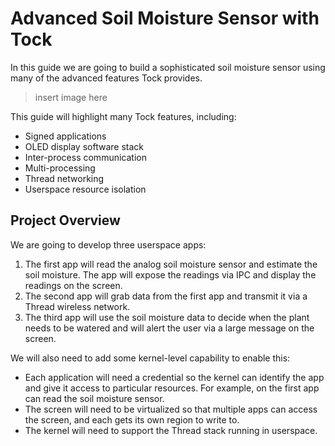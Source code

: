 # Advanced Soil Moisture Sensor with Tock

In this guide we are going to build a sophisticated soil moisture sensor using
many of the advanced features Tock provides.

> insert image here

This guide will highlight many Tock features, including:

- Signed applications
- OLED display software stack
- Inter-process communication
- Multi-processing
- Thread networking
- Userspace resource isolation

## Project Overview

We are going to develop three userspace apps:

1. The first app will read the analog soil moisture sensor and estimate the soil
   moisture. The app will expose the readings via IPC and display the readings
   on the screen.
2. The second app will grab data from the first app and transmit it via a Thread
   wireless network.
3. The third app will use the soil moisture data to decide when the plant needs
   to be watered and will alert the user via a large message on the screen.

We will also need to add some kernel-level capability to enable this:

- Each application will need a credential so the kernel can identify the app and
  give it access to particular resources. For example, on the first app can read
  the soil moisture sensor.
- The screen will need to be virtualized so that multiple apps can access the
  screen, and each gets its own region to write to.
- The kernel will need to support the Thread stack running in userspace.
